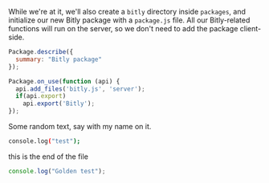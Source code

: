 While we're at it, we'll also create a `bitly` directory inside `packages`, and initialize our new Bitly package with a `package.js` file. All our Bitly-related functions will run on the server, so we don't need to add the package client-side.

~~~js
Package.describe({
  summary: "Bitly package"
});

Package.on_use(function (api) {
  api.add_files('bitly.js', 'server');
  if(api.export)
    api.export('Bitly');
});
~~~

Some random text, say with my name on it.

~~~bash
console.log("test");
~~~

this is the end of the file

~~~js
console.log("Golden test");
~~~
